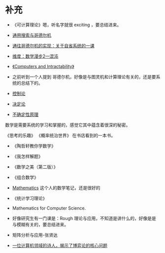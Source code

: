 # 补充

- 《可计算理论》嗯，听名字就很 exciting ，要总结进来。
- [通用搜索与哥德尔机](http://campus.swarma.org/gcou=10299)
- [通往哥德尔机的实现：关于自省系统的一课](http://fjdu.github.io/artificial/intelligence/2016/04/21/towards-godel-machine-implementation.html)


- [维度：数学漫步2—混沌](https://www.bilibili.com/video/av4194600/?p=1)


- [《Computers and Intractability》](https://book.douban.com/subject/2330824/)


- 之前听到一个人提到 哥德尔机，好像是与图灵机和计算理论有关的，还是要系统的总结下的。





- [控制论](https://zh.wikipedia.org/wiki/%E6%8E%A7%E5%88%B6%E8%AE%BA)
- [决定论](https://zh.wikipedia.org/wiki/%E6%B1%BA%E5%AE%9A%E8%AB%96)
- [不确定性原理](https://zh.wikipedia.org/wiki/%E4%B8%8D%E7%A2%BA%E5%AE%9A%E6%80%A7%E5%8E%9F%E7%90%86)







数学是需要系统的学习和掌握的，感觉它其中蕴含着很深的秘密。

《思考的乐趣》
《概率统治世界》 在书店看到的一本书。



- 《陶哲轩教你学数学》
- 《我怎样解题》
- 《数学之美（第二版）》
- 《组合数学》
- [Mathematics](https://github.com/Ewenwan/Mathematics) 这个人的数学笔记，还是很好的

- 《统计学习理论》


- Mathematics for Computer Science.
- 好像研究生有一门课是：Rough 理论与应用，不知道是讲什么的，好像是是与模糊有关的，要总结进来。
- 矩阵分析与应用-张贤达



- [一位计算机领域的诗人，揭示了博弈论的核心问题](https://mp.weixin.qq.com/s?__biz=MzA4NDU1MDY5OA==&mid=2653192100&idx=1&sn=c642c4f1b7b7f6f00688ff66278243b6&chksm=8435aae1b34223f730c0003ca5021744011aeb6d0cc000a40fd5dfc3f6914ffac525802057a7&mpshare=1&scene=1&srcid=0814qOLNfYtchxOx71MezHHx#rd)
